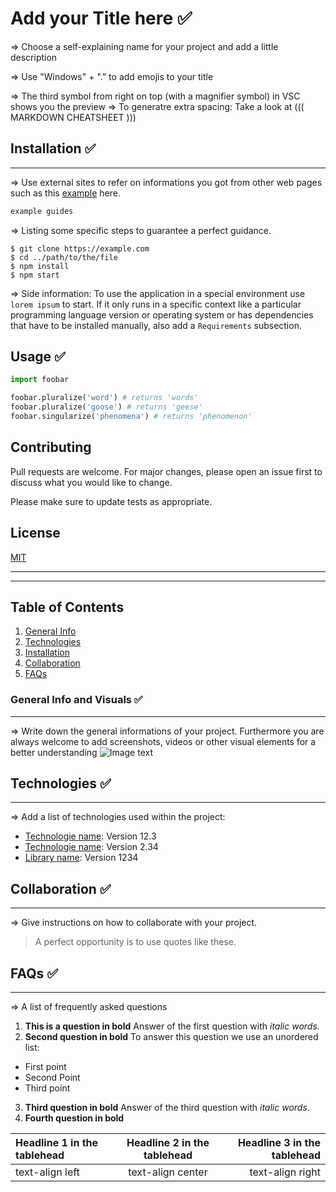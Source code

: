 # Add your Title here ✅

=> Choose a self-explaining name for your project and add a little description

=> Use "Windows" + "." to add emojis to your title

=> The third symbol from right on top (with a magnifier symbol) in VSC shows you the preview
=> To generatre extra spacing: Take a look at  ((( MARKDOWN CHEATSHEET )))

## Installation ✅
*** 
=> Use external sites to refer on informations you got from other web pages such as this [example](https://example.com/) here.

```bash
example guides
```
=> Listing some specific steps to guarantee a perfect guidance. 
```
$ git clone https://example.com
$ cd ../path/to/the/file
$ npm install
$ npm start
```
=> Side information: To use the application in a special environment use ```lorem ipsum``` to start.
If it only runs in a specific context like a particular programming language version or operating system or has dependencies that have to be installed manually, also add a ```Requirements``` subsection.

## Usage ✅

```python
import foobar

foobar.pluralize('word') # returns 'words'
foobar.pluralize('goose') # returns 'geese'
foobar.singularize('phenomena') # returns 'phenomenon'
```

## Contributing
Pull requests are welcome. For major changes, please open an issue first to discuss what you would like to change.

Please make sure to update tests as appropriate.

## License
[MIT](https://choosealicense.com/licenses/mit/)


***
***

## Table of Contents
1. [General Info](#general-info)
2. [Technologies](#technologies)
3. [Installation](#installation)
4. [Collaboration](#collaboration)
5. [FAQs](#faqs)

### General Info and Visuals ✅
***
=> Write down the general informations of your project. Furthermore you are always welcome to add screenshots, videos or other visual elements for a better understanding 
![Image text](https://www.united-internet.de/fileadmin/user_upload/Brands/Downloads/Logo_IONOS_by.jpg)

## Technologies ✅
***
 => Add a list of technologies used within the project:
* [Technologie name](https://example.com): Version 12.3 
* [Technologie name](https://example.com): Version 2.34
* [Library name](https://example.com): Version 1234




## Collaboration ✅
***
=> Give instructions on how to collaborate with your project.
> A perfect opportunity is to use quotes like these.

## FAQs ✅
***
=> A list of frequently asked questions
1. **This is a question in bold**
Answer of the first question with _italic words_. 
2. __Second question in bold__ 
To answer this question we use an unordered list:
* First point
* Second Point
* Third point
3. **Third question in bold**
Answer of the third question with *italic words*.
4. **Fourth question in bold**

| Headline 1 in the tablehead | Headline 2 in the tablehead | Headline 3 in the tablehead |
|:--------------|:-------------:|--------------:|
| text-align left | text-align center | text-align right |
